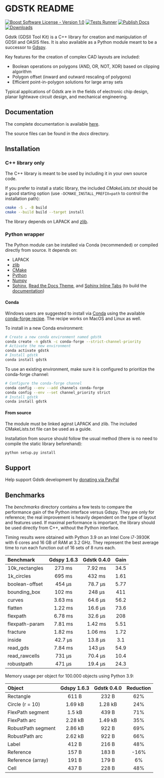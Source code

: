 # GDSTK README

[![Boost Software License - Version 1.0](https://img.shields.io/github/license/heitzmann/gdstk.svg)](https://www.boost.org/LICENSE_1_0.txt)
[![Tests Runner](https://github.com/heitzmann/gdstk/workflows/Tests%20Runner/badge.svg)](https://github.com/heitzmann/gdstk/actions)
[![Publish Docs](https://github.com/heitzmann/gdstk/workflows/Publish%20Docs/badge.svg)](http://heitzmann.github.io/gdstk)
[![Downloads](https://img.shields.io/github/downloads/heitzmann/gdstk/total.svg)](https://github.com/heitzmann/gdstk/releases)

Gdstk (GDSII Tool Kit) is a C++ library for creation and manipulation of GDSII and OASIS files.
It is also available as a Python module meant to be a successor to [Gdspy](https://github.com/heitzmann/gdspy).

Key features for the creation of complex CAD layouts are included:

* Boolean operations on polygons (AND, OR, NOT, XOR) based on clipping algorithm
* Polygon offset (inward and outward rescaling of polygons)
* Efficient point-in-polygon solutions for large array sets

Typical applications of Gdstk are in the fields of electronic chip design, planar lightwave circuit design, and mechanical engineering.


## Documentation

The complete documentation is available [here](http://heitzmann.github.io/gdstk).

The source files can be found in the _docs_ directory.


## Installation

### C++ library only

The C++ library is meant to be used by including it in your own source code.

If you prefer to install a static library, the included _CMakeLists.txt_ should be a good starting option (use `-DCMAKE_INSTALL_PREFIX=path` to control the installation path):

```sh
cmake -S . -B build
cmake --build build --target install
```

The library depends on LAPACK and [zlib](https://zlib.net/).

### Python wrapper

The Python module can be installed via Conda (recommended) or compiled directly from source.
It depends on:

* LAPACK
* [zlib](https://zlib.net/)
* [CMake](https://cmake.org/)
* [Python](https://www.python.org/)
* [Numpy](https://numpy.org/)
* [Sphinx](https://www.sphinx-doc.org/), [Read the Docs Theme](https://sphinx-rtd-theme.readthedocs.io/), and [Sphinx Inline Tabs](https://sphinx-inline-tabs.readthedocs.io/) (to build the [documentation](http://heitzmann.github.io/gdstk))

#### Conda

Windows users are suggested to install via [Conda](https://www.anaconda.com/) using the available [conda-forge recipe](https://github.com/conda-forge/gdstk-feedstock).
The recipe works on MacOS and Linux as well.

To install in a new Conda environment:

```sh
# Create a new conda environment named gdstk
conda create -n gdstk -c conda-forge --strict-channel-priority
# Activate the new environment
conda activate gdstk
# Install gdstk
conda install gdstk
```

To use an existing environment, make sure it is configured to prioritize the conda-forge channel:

```sh
# Configure the conda-forge channel
conda config --env --add channels conda-forge
conda config --env --set channel_priority strict
# Install gdstk
conda install gdstk
```

#### From source

The module must be linked aginst LAPACK and zlib.
The included CMakeLists.txt file can be used as a guide.

Installation from source should follow the usual method (there is no need to compile the static library beforehand):

```sh
python setup.py install
```

## Support

Help support Gdstk development by [donating via PayPal](https://www.paypal.com/cgi-bin/webscr?cmd=_s-xclick&hosted_button_id=JD2EUE2WPPBQQ)


## Benchmarks

The _benchmarks_ directory contains a few tests to compare the performance gain of the Python interface versus Gdspy.
They are only for reference; the real improvement is heavily dependent on the type of layout and features used.
If maximal performance is important, the library should be used directly from C++, without the Python interface.

Timing results were obtained with Python 3.9 on an Intel Core i7-3930K with 6 cores and 16 GB of RAM at 3.2 GHz.
They represent the best average time to run each function out of 16 sets of 8 runs each.

| Benchmark        |   Gdspy 1.6.3    |   Gdstk 0.4.0    |   Gain   |
| :--------------- | :--------------: | :--------------: | :------: |
| 10k_rectangles   |      273 ms      |     7.92 ms      |   34.5   |
| 1k_circles       |      695 ms      |      432 ms      |   1.61   |
| boolean-offset   |      454 μs      |     78.7 μs      |   5.77   |
| bounding_box     |      102 ms      |      248 μs      |   411    |
| curves           |     3.63 ms      |     64.6 μs      |   56.2   |
| flatten          |     1.22 ms      |     16.6 μs      |   73.6   |
| flexpath         |     6.78 ms      |     32.6 μs      |   208    |
| flexpath-param   |     7.81 ms      |     1.42 ms      |   5.51   |
| fracture         |     1.82 ms      |     1.06 ms      |   1.72   |
| inside           |     42.7 μs      |     13.8 μs      |   3.1    |
| read_gds         |     7.84 ms      |      143 μs      |   54.9   |
| read_rawcells    |      731 μs      |     70.4 μs      |   10.4   |
| robustpath       |      471 μs      |     19.4 μs      |   24.3   |

Memory usage per object for 100.000 objects using Python 3.9:

| Object               |   Gdspy 1.6.3    |   Gdstk 0.4.0    | Reduction |
| :------------------- | :--------------: | :--------------: | :-------: |
| Rectangle            |      611 B       |      232 B       |    62%    |
| Circle (r = 10)      |     1.69 kB      |     1.28 kB      |    24%    |
| FlexPath segment     |      1.5 kB      |      439 B       |    71%    |
| FlexPath arc         |     2.28 kB      |     1.49 kB      |    35%    |
| RobustPath segment   |     2.86 kB      |      922 B       |    69%    |
| RobustPath arc       |     2.62 kB      |      922 B       |    66%    |
| Label                |      412 B       |      216 B       |    48%    |
| Reference            |      157 B       |      183 B       |    -16%   |
| Reference (array)    |      191 B       |      179 B       |     6%    |
| Cell                 |      437 B       |      228 B       |    48%    |
